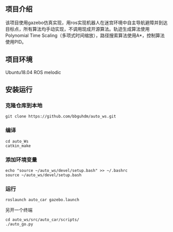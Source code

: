 ## 项目介绍
该项目使用gazebo仿真实现，用ros实现机器人在迷宫环境中自主导航避障并到达目标点，所有算法均手动实现，不调用现成开源算法。轨迹生成算法使用Polynomial Time Scaling（多项式时间缩放），路径搜索算法使用A*，控制算法使用PID。

## 项目环境
Ubuntu18.04 ROS melodic

## 安装运行

### 克隆仓库到本地
```
git clone https://github.com/bbguhdm/auto_ws.git
```

### 编译
```
cd auto_Ws
catkin_make
```

### 添加环境变量
```
echo "source ~/auto_ws/devel/setup.bash" >> ~/.bashrc
source ~/auto_ws/devel/setup.bash
```

### 运行
```
roslaunch auto_car gazebo.launch
```
另开一个终端
```
cd auto_ws/src/auto_car/scripts/
./auto_go.py
```

